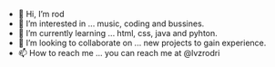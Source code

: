 - 👋 Hi, I’m rod
- 👀 I’m interested in ... music, coding and bussines.
- 🌱 I’m currently learning ... html, css, java and pyhton.
- 💞️ I’m looking to collaborate on ... new projects to gain experience.
- 📫 How to reach me ... you can reach me at @lvzrodri

<!---
rodrilavez/rodrilavez is a ✨ special ✨ repository because its `README.md` (this file) appears on your GitHub profile.
You can click the Preview link to take a look at your changes.
--->

